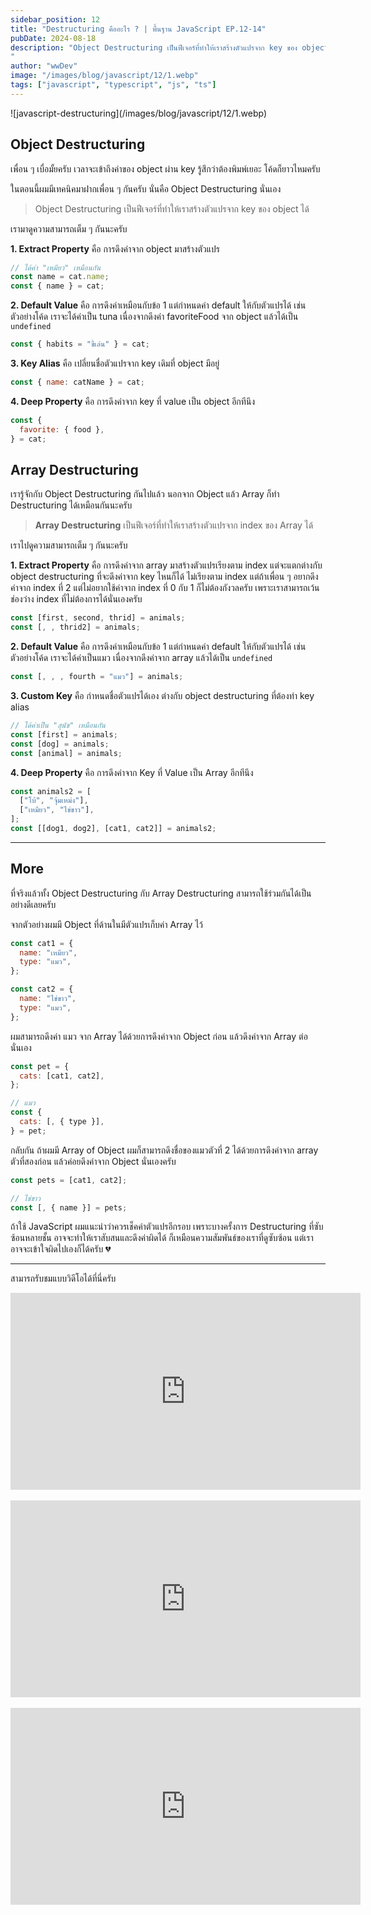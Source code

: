 ```yaml
---
sidebar_position: 12
title: "Destructuring คืออะไร ? | พื้นฐาน JavaScript EP.12-14"
pubDate: 2024-08-18
description: "Object Destructuring เป็นฟีเจอร์ที่ทำให้เราสร้างตัวแปรจาก key ของ object ได้
"
author: "wwDev"
image: "/images/blog/javascript/12/1.webp"
tags: ["javascript", "typescript", "js", "ts"]
---
```


<div class="coverWrapper">
![javascript-destructuring](/images/blog/javascript/12/1.webp)
</div>

## Object Destructuring

เพื่อน ๆ เบื่อมั้ยครับ เวลาจะเข้าถึงค่าของ object ผ่าน key รู้สึกว่าต้องพิมพ์เยอะ โค้ดก็ยาวไหมครับ

ในตอนนี้ผมมีเทคนิคมาฝากเพื่อน ๆ กันครับ นั่นคือ Object Destructuring นั่นเอง

> Object Destructuring เป็นฟีเจอร์ที่ทำให้เราสร้างตัวแปรจาก key ของ object ได้

เรามาดูความสามารถเต็ม ๆ กันนะครับ

**1. Extract Property** คือ การดึงค่าจาก object มาสร้างตัวแปร

```javascript
// ได้ค่า "เหมียว" เหมือนกัน
const name = cat.name;
const { name } = cat;
```

**2. Default Value** คือ การดึงค่าเหมือนกับข้อ 1 แต่กำหนดค่า default ให้กับตัวแปรได้ เช่น ตัวอย่างโค้ด เราจะได้ค่าเป็น tuna เนื่องจากดึงค่า favoriteFood จาก object แล้วได้เป็น `undefined`

```javascript
const { habits = "ขี้เล่น" } = cat;
```

**3. Key Alias** คือ เปลี่ยนชื่อตัวแปรจาก key เดิมที่ object มีอยู่

```javascript
const { name: catName } = cat;
```

**4. Deep Property** คือ การดึงค่าจาก key ที่ value เป็น object อีกทีนึง

```javascript
const {
  favorite: { food },
} = cat;
```

## Array Destructuring

เรารู้จักกับ Object Destructuring กันไปแล้ว นอกจาก Object แล้ว Array ก็ทำ Destructuring ได้เหมือนกันนะครับ

> **Array Destructuring** เป็นฟีเจอร์ที่ทำให้เราสร้างตัวแปรจาก index ของ Array ได้

เราไปดูความสามารถเต็ม ๆ กันนะครับ

**1. Extract Property** คือ การดึงค่าจาก array มาสร้างตัวแปรเรียงตาม index แต่จะแตกต่างกับ object destructuring ที่จะดึงค่าจาก key ไหนก็ได้ ไม่เรียงตาม index แต่ถ้าเพื่อน ๆ อยากดึงค่าจาก index ที่ 2 แต่ไม่อยากใช้ค่าจาก index ที่ 0 กับ 1 ก็ไม่ต้องกังวลครับ เพราะเราสามารถเว้นช่องว่าง index ที่ไม่ต้องการได้นั่นเองครับ

```javascript
const [first, second, thrid] = animals;
const [, , thrid2] = animals;
```

**2. Default Value** คือ การดึงค่าเหมือนกับข้อ 1 แต่กำหนดค่า default ให้กับตัวแปรได้ เช่น ตัวอย่างโค้ด เราจะได้ค่าเป็นแมว เนื่องจากดึงค่าจาก array แล้วได้เป็น `undefined`

```javascript
const [, , , fourth = "แมว"] = animals;
```

**3. Custom Key** คือ กำหนดชื่อตัวแปรได้เอง ต่างกับ object destructuring ที่ต้องทำ key alias

```javascript
// ได้ค่าเป็น "สุนัข" เหมือนกัน
const [first] = animals;
const [dog] = animals;
const [animal] = animals;
```

**4. Deep Property** คือ การดึงค่าจาก Key ที่ Value เป็น Array อีกทีนึง

```javascript
const animals2 = [
  ["โบ้", "จุ้มเหม่ง"],
  ["เหมียว", "ไข่ขาว"],
];
const [[dog1, dog2], [cat1, cat2]] = animals2;
```

---

## More

ที่จริงแล้วทั้ง Object Destructuring กับ Array Destructuring สามารถใช้ร่วมกันได้เป็นอย่างดีเลยครับ

จากตัวอย่างผมมี Object ที่ด้านในมีตัวแปรเก็บค่า Array ไว้

```javascript
const cat1 = {
  name: "เหมียว",
  type: "แมว",
};

const cat2 = {
  name: "ไข่ขาว",
  type: "แมว",
};
```

ผมสามารถดึงค่า แมว จาก Array ได้ด้วยการดึงค่าจาก Object ก่อน แล้วดึงค่าจาก Array ต่อนั่นเอง

```javascript
const pet = {
  cats: [cat1, cat2],
};

// แมว
const {
  cats: [, { type }],
} = pet;
```

กลับกัน ถ้าผมมี Array of Object ผมก็สามารถดึงชื่อของแมวตัวที่ 2 ได้ด้วยการดึงค่าจาก array ตัวที่สองก่อน แล้วค่อยดึงค่าจาก Object นั่นเองครับ

```javascript
const pets = [cat1, cat2];

// ไข่ขาว
const [, { name }] = pets;
```

ถ้าใช้ JavaScript ผมแนะนำว่าควรเช็คค่าตัวแปรอีกรอบ เพราะบางครั้งการ Destructuring ที่ซับซ้อนหลายชั้น อาจจะทำให้เราสับสนและดึงค่าผิดได้ ก็เหมือนความสัมพันธ์ของเราที่ดูซับซ้อน แต่เราอาจจะเข้าใจผิดไปเองก็ได้ครับ 💔

---

สามารถรับชมแบบวิดีโอได้ที่นี่ครับ

<div class="videoWrapper">
<iframe width="560" height="315" src="https://www.youtube.com/embed/jaZSdXHINZg?si=AE5EzfAMs28LXPtD" title="YouTube video player" frameborder="0" allow="accelerometer; autoplay; clipboard-write; encrypted-media; gyroscope; picture-in-picture; web-share" referrerpolicy="strict-origin-when-cross-origin" allowfullscreen></iframe>
</div>

<br />
<div class="videoWrapper">
<iframe width="560" height="315" src="https://www.youtube.com/embed/SNGu5kA1lWU?si=x1fgaAi_WW-uvhIg" title="YouTube video player" frameborder="0" allow="accelerometer; autoplay; clipboard-write; encrypted-media; gyroscope; picture-in-picture; web-share" referrerpolicy="strict-origin-when-cross-origin" allowfullscreen></iframe>
</div>

<br />
<div class="videoWrapper">
<iframe width="560" height="315" src="https://www.youtube.com/embed/sucMC4UN4io?si=OVTse2Ktq704g3jV" title="YouTube video player" frameborder="0" allow="accelerometer; autoplay; clipboard-write; encrypted-media; gyroscope; picture-in-picture; web-share" referrerpolicy="strict-origin-when-cross-origin" allowfullscreen></iframe>
</div>
